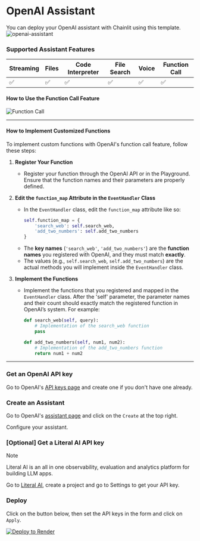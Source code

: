 # OpenAI Assistant

You can deploy your OpenAI assistant with Chainlit using this template.
![openai-assistant](https://github.com/Chainlit/openai-assistant/assets/13104895/5c095a89-e426-417e-977d-772c4d4974c2)

### Supported Assistant Features


| Streaming | Files | Code Interpreter | File Search | Voice | Function Call |
| --------- | ----- | ---------------- | ----------- | ----- | -------------- |
| ✅        | ✅    | ✅               | ✅          | ✅    | ✅             |


#### How to Use the Function Call Feature


![Function Call](PLACEHOLDER_FOR_VIDEO_LINK)

---

#### How to Implement Customized Functions

To implement custom functions with OpenAI's function call feature, follow these steps:

1. **Register Your Function**
   - Register your function through the OpenAI API or in the Playground. Ensure that the function names and their parameters are properly defined.

2. **Edit the `function_map` Attribute in the `EventHandler` Class**
   - In the `EventHandler` class, edit the `function_map` attribute like so:
     ```python
     self.function_map = {
         'search_web': self.search_web,
         'add_two_numbers': self.add_two_numbers
     }
     ```
   - The **key names** (`'search_web'`, `'add_two_numbers'`) are the **function names** you registered with OpenAI, and they must match **exactly**.
   - The values (e.g., `self.search_web`, `self.add_two_numbers`) are the actual methods you will implement inside the `EventHandler` class.

3. **Implement the Functions**
   - Implement the functions that you registered and mapped in the `EventHandler` class. After the 'self' parameter, the parameter names and their count should exactly match the registered function in OpenAI’s system. For example:
     ```python
     def search_web(self, query):
         # Implementation of the search_web function
         pass

     def add_two_numbers(self, num1, num2):
         # Implementation of the add_two_numbers function
         return num1 + num2
     ```

---

### Get an OpenAI API key

Go to OpenAI's [API keys page](https://platform.openai.com/api-keys) and create one if you don't have one already.

### Create an Assistant

Go to OpenAI's [assistant page](https://platform.openai.com/assistants) and click on the `Create` at the top right.

Configure your assistant.

### [Optional] Get a Literal AI API key

> [!NOTE]  
> Literal AI is an all in one observability, evaluation and analytics platform for building LLM apps.

Go to [Literal AI](https://cloud.getliteral.ai/), create a project and go to Settings to get your API key.

### Deploy

Click on the button below, then set the API keys in the form and click on `Apply`.

[![Deploy to Render](https://render.com/images/deploy-to-render-button.svg)](https://render.com/deploy)
